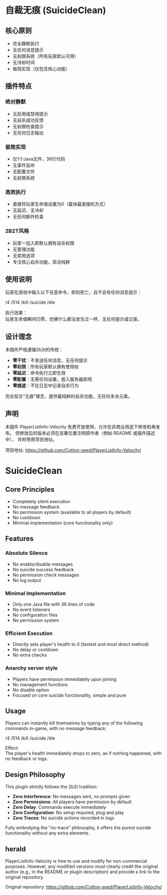 # 自裁无痕 (SuicideClean)

## 核心原则

- 完全静默执行  
- 无任何消息提示  
- 无权限系统（所有玩家默认可用）  
- 无冷却时间  
- 极简实现（仅包含核心功能）

## 插件特点

### 绝对静默

- 无启用或禁用提示  
- 无自杀成功反馈  
- 无权限检查提示  
- 无任何日志输出  

### 极简实现

- 仅1个Java文件，36行代码  
- 无事件监听  
- 无配置文件  
- 无权限系统  

### 高效执行

- 直接将玩家生命值设置为0（最快最直接的方式）  
- 无延迟、无冷却  
- 无任何额外检查  

### 2B2T风格

- 玩家一加入即默认拥有自杀权限  
- 无管理功能  
- 无禁用选项  
- 专注核心自杀功能，简洁纯粹  

## 使用说明

玩家在游戏中输入以下任意命令，即刻死亡，且不会有任何消息提示：

/4
/514
/kill
/suicide
/die


执行效果：  
玩家生命值瞬间归零，仿佛什么都没发生过一样，无任何提示或记录。

## 设计理念

本插件严格遵循2b2t的传统：

- **零干扰**：不发送任何消息，无任何提示  
- **零权限**：所有玩家默认拥有使用权  
- **零延迟**：命令执行立即生效  
- **零配置**：无需任何设置，放入服务器即用  
- **零痕迹**：不在日志中记录自杀行为  

完全契合“无痕”理念，提供最纯粹的自杀功能，无任何多余元素。

## 声明

本插件 PlayerListInfo-Velocity 免费开放使用，允许在非商业用途下修改和再发布。
但修改后的版本必须在显著位置注明原作者（例如 README 或插件描述中），
并附带原项目地址。

项目地址: https://github.com/Cotton-seed/PlayerListInfo-Velocity/


# SuicideClean

## Core Principles

- Completely silent execution  
- No message feedback  
- No permission system (available to all players by default)  
- No cooldown  
- Minimal implementation (core functionality only)

## Features

### Absolute Silence

- No enable/disable messages  
- No suicide success feedback  
- No permission check messages  
- No log output  

### Minimal Implementation

- Only one Java file with 36 lines of code  
- No event listeners  
- No configuration files  
- No permission system  

### Efficient Execution

- Directly sets player's health to 0 (fastest and most direct method)  
- No delay or cooldown  
- No extra checks  

### Anarchy server style

- Players have permission immediately upon joining  
- No management functions  
- No disable option  
- Focused on core suicide functionality, simple and pure  

## Usage

Players can instantly kill themselves by typing any of the following commands in-game, with no message feedback:

/4
/514
/kill
/suicide
/die


Effect:  
The player's health immediately drops to zero, as if nothing happened, with no feedback or logs.

## Design Philosophy

This plugin strictly follows the 2b2t tradition:

- **Zero Interference**: No messages sent, no prompts given  
- **Zero Permissions**: All players have permission by default  
- **Zero Delay**: Commands execute immediately  
- **Zero Configuration**: No setup required, plug and play  
- **Zero Traces**: No suicide actions recorded in logs  

Fully embodying the "no-trace" philosophy, it offers the purest suicide functionality without any extra elements.

## herald

PlayerListInfo-Velocity is free to use and modify for non-commercial purposes.
However, any modified versions must clearly credit the original author
(e.g., in the README or plugin description) and provide a link to the original repository.

Original repository: https://github.com/Cotton-seed/PlayerListInfo-Velocity/
